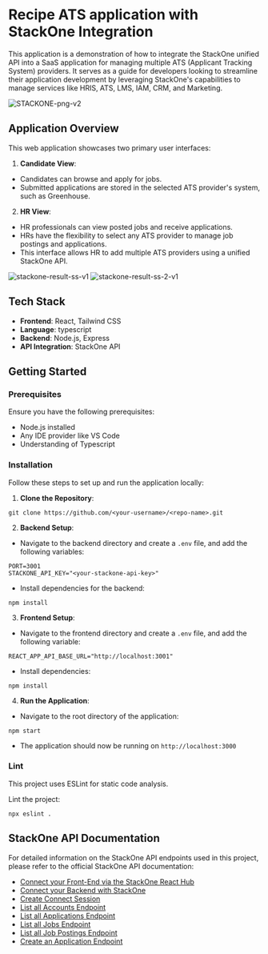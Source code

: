 # Recipe ATS application with StackOne Integration

This application is a demonstration of how to integrate the StackOne unified API into a SaaS application for managing multiple ATS (Applicant Tracking System) providers. It serves as a guide for developers looking to streamline their application development by leveraging StackOne's capabilities to manage services like HRIS, ATS, LMS, IAM, CRM, and Marketing.

![STACKONE-png-v2](https://github.com/user-attachments/assets/ccc11adc-d463-49af-a549-b80257aa44b4)


## Application Overview

This web application showcases two primary user interfaces:

1.  **Candidate View**:

*   Candidates can browse and apply for jobs.
*   Submitted applications are stored in the selected ATS provider's system, such as Greenhouse.

2.  **HR View**:

*   HR professionals can view posted jobs and receive applications.
*   HRs have the flexibility to select any ATS provider to manage job postings and applications.
*   This interface allows HR to add multiple ATS providers using a unified StackOne API.
  
![stackone-result-ss-v1](https://github.com/user-attachments/assets/90160907-c243-4c5d-a237-3dbfa6251bda)
![stackone-result-ss-2-v1](https://github.com/user-attachments/assets/f29621f5-5364-446c-ad04-b2e0dd9df095)

## Tech Stack

*   **Frontend**: React, Tailwind CSS
*   **Language**: typescript
*   **Backend**: Node.js, Express
*   **API Integration**: StackOne API

## Getting Started

### Prerequisites

Ensure you have the following prerequisites:

*   Node.js installed
*   Any IDE provider like VS Code
*   Understanding of Typescript

### Installation

Follow these steps to set up and run the application locally:

1.  **Clone the Repository**:
```
git clone https://github.com/<your-username>/<repo-name>.git
```
2.  **Backend Setup**:

*  Navigate to the backend directory and create a `.env` file, and add the following variables:
```
PORT=3001
STACKONE_API_KEY="<your-stackone-api-key>"
```
*   Install dependencies for the backend:
```
npm install
```
3.  **Frontend Setup**:

*   Navigate to the frontend directory and create a `.env` file, and add the following variable:

```
REACT_APP_API_BASE_URL="http://localhost:3001"
```
*   Install dependencies:
```
npm install
```
4.  **Run the Application**:
*   Navigate to the root directory of the application:
```
npm start
```
*   The application should now be running on `http://localhost:3000`
### Lint
This project uses ESLint for static code analysis.

Lint the project:
```
npx eslint .
```
## StackOne API Documentation
For detailed information on the StackOne API endpoints used in this project, please refer to the official StackOne API documentation:

- [Connect your Front-End via the StackOne React Hub](https://docs.stackone.com/docs/embedding-the-stackone-hub)
- [Connect your Backend with StackOne](https://docs.stackone.com/docs/connect-your-backend-with-stackone-api)
- [Create Connect Session](https://docs.stackone.com/reference/stackone_create_connect_session)
- [List all Accounts Endpoint](https://docs.stackone.com/reference/stackone_list_linked_accounts)
- [List all Applications Endpoint](https://docs.stackone.com/reference/ats_list_applications)
- [List all Jobs Endpoint](https://docs.stackone.com/reference/ats_list_jobs)
- [List all Job Postings Endpoint](https://docs.stackone.com/reference/ats_list_job_postings)
- [Create an Application Endpoint](https://docs.stackone.com/reference/ats_create_application)

